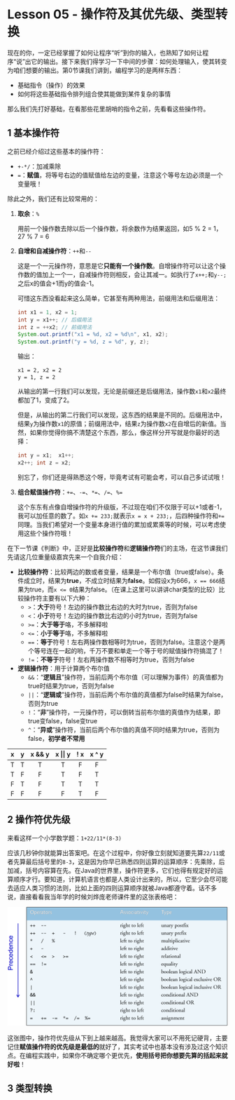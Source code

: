 # Lesson 05 - 操作符及其优先级、类型转换

现在的你，一定已经掌握了如何让程序“听”到你的输入，也熟知了如何让程序“说”出它的输出。接下来我们得学习一下中间的步骤：如何处理输入，使其转变为咱们想要的输出。第0节课我们讲到，编程学习的是两样东西：

- 基础指令（操作）的效果
- 如何将这些基础指令排列组合使其能做到某件复杂的事情

那么我们先打好基础，在看那些花里胡哨的指令之前，先看看这些操作符。



## 1 基本操作符

之前已经介绍过这些基本的操作符：

- `+-*/`：加减乘除
- `=`：**赋值**，将等号右边的值赋值给左边的变量，注意这个等号左边必须是一个变量哦！

除此之外，我们还有比较常用的：

1. **取余**：`%`

   用前一个操作数去除以后一个操作数，将余数作为结果返回，如5 % 2 = 1，27 % 7 = 6

2. **自增和自减操作符**：`++`和`--`

   这是一个一元操作符，意思是它**只能有一个操作数**。自增操作符可以让这个操作数的值加上一个一，自减操作符则相反，会让其减一。如执行了`x++;`和`y--;`之后x的值会+1而y的值会-1。

   可惜这东西没看起来这么简单，它甚至有两种用法，前缀用法和后缀用法：

   ```java
   int x1 = 1, x2 = 1;
   int y = x1++; // 后缀用法
   int z = ++x2; // 前缀用法
   System.out.printf("x1 = %d, x2 = %d\n", x1, x2);
   System.out.printf("y = %d, z = %d", y, z);
   ```

   输出：

   ```
   x1 = 2, x2 = 2
   y = 1, z = 2
   ```

    从输出的第一行我们可以发现，无论是前缀还是后缀用法，操作数`x1`和`x2`最终都加了1，变成了2。

   但是，从输出的第二行我们可以发现，这东西的结果是不同的。后缀用法中，结果`y`为操作数`x1`的原值；前缀用法中，结果`z`为操作数`x2`在自增后的新值。当然，如果你觉得你搞不清楚这个东西，那么，像这样分开写就是你最好的选择：

   ```java
   int y = x1;	x1++;
   x2++; int z = x2;
   ```

   别忘了，你们还是得熟悉这个呀，毕竟考试有可能会考，可以自己多试试哦！

3. **组合赋值操作符**：`+=`、`-=`、`*=`、`/=`、`%=`

   这个东东有点像自增操作符的升级版，不过现在咱们不仅限于可以+1或者-1，我可以加任意的数了。如`x += 233;`就表示`x = x + 233;`，后四种操作符和`+=`同理。当我们希望对一个变量本身进行值的累加或累乘等的时候，可以考虑使用这些个操作符哦！



在下一节课《判断》中，正好是**比较操作符**和**逻辑操作符**们的主场，在这节课我们先请这几位重量级嘉宾先来一个自我介绍：

- **比较操作符**：比较两边的数或者变量，结果是一个布尔值（true或false）。条件成立时，结果为**true**，不成立时结果为**false**。如假设x为666，`x == 666`结果为true，而`x <= 0`结果为false。（在课上这里可以讲讲char类型的比较）比较操作符主要有以下六种：
  - `>`：**大于**符号！左边的操作数比右边的大时为true，否则为false
  - `<`：**小于**符号！左边的操作数比右边的小时为true，否则为false
  - `>=`：**大于等于**咯，不多解释啦
  - `<=`：**小于等于**咯，不多解释啦
  - `==`：**等于**符号！左右两操作数相等时为true，否则为false。注意这个是两个等号连在一起的哟，千万不要和单走一个等于号的赋值操作符搞混了！
  - `!=`：**不等于**符号！左右两操作数不相等时为true，否则为false
- **逻辑操作符**：用于计算两个布尔值
  - `&&`：“**逻辑且**”操作符，当前后两个布尔值（可以理解为事件）的真值都为true时结果为true，否则为false
  - `||`：“**逻辑或**”操作符，当前后两个布尔值的真值都为false时结果为false，否则为true
  - `!`：“**非**”操作符，一元操作符，可以倒转当前布尔值的真值作为结果，即true变false，false变true
  - `^`：“**异或**”操作符，当前后两个布尔值的真值不同时结果为true，否则为false，**初学者不常用**

|  x   |  y   | x && y | x \|\| y | ! x  | x ^ y |
| :--: | :--: | :----: | :------: | :--: | :---: |
|  T   |  T   |   T    |    T     |  F   |   F   |
|  T   |  F   |   F    |    T     |  F   |   T   |
|  F   |  T   |   F    |    T     |  T   |   T   |
|  F   |  F   |   F    |    F     |  T   |   F   |



## 2 操作符优先级

来看这样一个小学数学题：`1+22/11*(8-3)`

应该几秒钟你就能算出答案吧。在这个过程中，你好像立刻就知道要先算`22/11`或者先算最后括号里的`8-3`，这是因为你早已熟悉四则运算的运算顺序：先乘除，后加减，括号内容算在先。在Java的世界里，操作符更多，它们也得有规定好的运算顺序才行。要知道，计算机语言也都是人类设计出来的，所以，它至少会尽可能去适应人类习惯的法则，比如上面的四则运算顺序就被Java都遵守着。话不多说，直接看看我当年学的时候刘烨庞老师课件里的这张表格吧：

![priority](./priority.png)

这张图中，操作符优先级从下到上越来越高。我觉得大家可以不用死记硬背，主要记住**赋值操作符的优先级是最低的**就好了，其实考试中也基本没有涉及过这个知识点。在编程实践中，如果你不确定哪个更优先，**使用括号把你想要先算的括起来就好啦**！



## 3 类型转换

